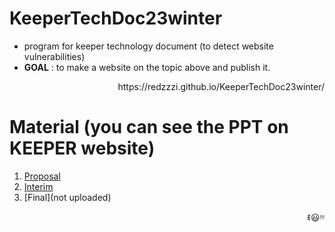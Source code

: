 # KeeperTechDoc23winter
* program for keeper technology document (to detect website vulnerabilities)
* **GOAL** : to make a website on the topic above and publish it.
<p align="right">https://redzzzi.github.io/KeeperTechDoc23winter/</p>

# Material (you can see the PPT on KEEPER website)
1. [Proposal](https://keeper.or.kr/board/view/172759)
2. [Interim](https://keeper.or.kr/board/view/172773)
3. [Final](not uploaded)
<p align="right">ꉂ😃ᵎᵎᵎ</p>
